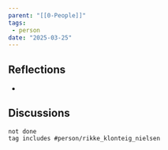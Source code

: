```yaml
---
parent: "[[0-People]]"
tags:
 - person
date: "2025-03-25"
---
```

## Reflections
* 
## Discussions
```tasks
not done
tag includes #person/rikke_klonteig_nielsen
```
